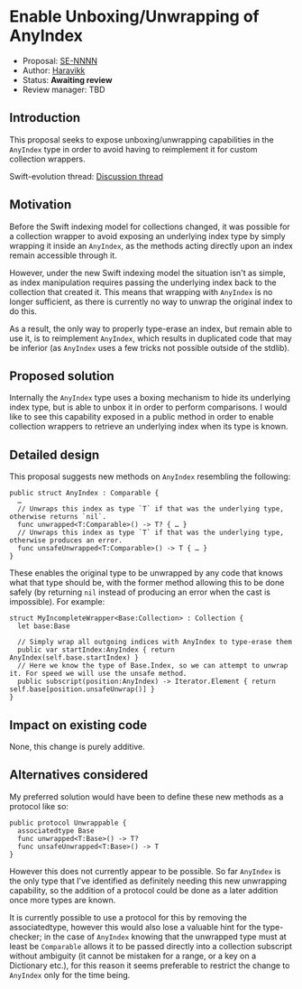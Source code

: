 # Enable Unboxing/Unwrapping of AnyIndex

* Proposal: [SE-NNNN](NNNN-unboxing-anyindex.md)
* Author: [Haravikk](https://github.com/haravikk)
* Status: **Awaiting review**
* Review manager: TBD

## Introduction

This proposal seeks to expose unboxing/unwrapping capabilities in the `AnyIndex` type in order to avoid having to reimplement it for custom collection wrappers.

Swift-evolution thread: [Discussion thread](http://thread.gmane.org/gmane.comp.lang.swift.evolution/20007)

## Motivation

Before the Swift indexing model for collections changed, it was possible for a collection wrapper to avoid exposing an underlying index type by simply wrapping it inside an `AnyIndex`, as the methods acting directly upon an index remain accessible through it.

However, under the new Swift indexing model the situation isn't as simple, as index manipulation requires passing the underlying index back to the collection that created it. This means that wrapping with `AnyIndex` is no longer sufficient, as there is currently no way to unwrap the original index to do this.

As a result, the only way to properly type-erase an index, but remain able to use it, is to reimplement `AnyIndex`, which results in duplicated code that may be inferior (as `AnyIndex` uses a few tricks not possible outside of the stdlib).

## Proposed solution

Internally the `AnyIndex` type uses a boxing mechanism to hide its underlying index type, but is able to unbox it in order to perform comparisons. I would like to see this capability exposed in a public method in order to enable collection wrappers to retrieve an underlying index when its type is known.

## Detailed design

This proposal suggests new methods on `AnyIndex` resembling the following:

```
public struct AnyIndex : Comparable {
  …
  // Unwraps this index as type `T` if that was the underlying type, otherwise returns `nil`.
  func unwrapped<T:Comparable>() -> T? { … }
  // Unwraps this index as type `T` if that was the underlying type, otherwise produces an error.
  func unsafeUnwrapped<T:Comparable>() -> T { … }
}
```

These enables the original type to be unwrapped by any code that knows what that type should be, with the former method allowing this to be done safely (by returning `nil` instead of producing an error when the cast is impossible). For example:

```
struct MyIncompleteWrapper<Base:Collection> : Collection {
  let base:Base
  
  // Simply wrap all outgoing indices with AnyIndex to type-erase them
  public var startIndex:AnyIndex { return AnyIndex(self.base.startIndex) }
  // Here we know the type of Base.Index, so we can attempt to unwrap it. For speed we will use the unsafe method.
  public subscript(position:AnyIndex) -> Iterator.Element { return self.base[position.unsafeUnwrap()] }
}
```

## Impact on existing code

None, this change is purely additive.

## Alternatives considered

My preferred solution would have been to define these new methods as a protocol like so:

```
public protocol Unwrappable {
  associatedtype Base
  func unwrapped<T:Base>() -> T?
  func unsafeUnwrapped<T:Base>() -> T
}
```

However this does not currently appear to be possible. So far `AnyIndex` is the only type that I've identified as definitely needing this new unwrapping capability, so the addition of a protocol could be done as a later addition once more types are known.

It is currently possible to use a protocol for this by removing the associatedtype, however this would also lose a valuable hint for the type-checker; in the case of `AnyIndex` knowing that the unwrapped type must at least be `Comparable` allows it to be passed directly into a collection subscript without ambiguity (it cannot be mistaken for a range, or a key on a Dictionary etc.), for this reason it seems preferable to restrict the change to `AnyIndex` only for the time being.
